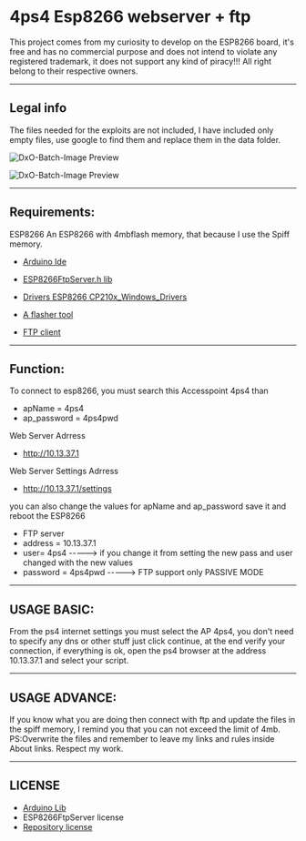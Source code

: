 # 4ps4 Esp8266 webserver + ftp

This project comes from my curiosity to develop on the ESP8266 board, it's free and has no commercial purpose and does not intend to violate any registered trademark, it does not support any kind of piracy!!!
All right belong to their respective owners.

---
## Legal info

The files needed for the exploits are not included, I have included only empty files, use google to find them and replace them in the data folder. 


![DxO-Batch-Image Preview](https://i.imgur.com/hHYFSSA.png)


![DxO-Batch-Image Preview](https://i.imgur.com/0i6UnbE.png)


---
## Requirements:

ESP8266
An ESP8266 with 4mbflash memory, that because I use the Spiff memory.

- <a href="https://www.arduino.cc/">Arduino Ide</a>

- <a href="https://github.com/nailbuster/esp8266FTPServer">ESP8266FtpServer.h lib</a>

- <a href="https://www.silabs.com/products/development-tools/software/usb-to-uart-bridge-vcp-drivers">Drivers ESP8266 CP210x_Windows_Drivers</a>


- <a href="https://github.com/marcelstoer/nodemcu-pyflasher/releases">A flasher tool</a>


- <a href="https://filezilla-project.org/">FTP client</a>

---
## Function:

To connect to esp8266, you must search this Accesspoint 4ps4 than
- apName = 4ps4
- ap_password = 4ps4pwd

Web Server Adrress
- http://10.13.37.1

Web Server Settings Adrress
- http://10.13.37.1/settings

you can also change the values for apName and ap_password save it and reboot the ESP8266

- FTP server
- address = 10.13.37.1
- user= 4ps4           -----> if you change it from setting the new pass and user changed with the new values
- password = 4ps4pwd   ----->
FTP support only PASSIVE MODE

---
## USAGE BASIC:

From the ps4 internet settings you must select the AP 4ps4, you don't need to specify any dns or other stuff just click continue, at the end verify your connection, if everything is ok, open the ps4 browser at the address 10.13.37.1 and select your script.

---
## USAGE ADVANCE:

If you know what you are doing then connect with ftp and update the files in the spiff memory, I remind you that you can not exceed the limit of 4mb.
PS:Overwrite the files and remember to leave my links and rules inside About links. Respect my work.

---
## LICENSE
- <a href="https://support.arduino.cc/hc/en-us/articles/4415094490770-Licensing-for-products-based-on-Arduino">Arduino Lib</a>
- <a herf="https://github.com/nailbuster/esp8266FTPServer">ESP8266FtpServer license</a>
- <a href="https://github.com/gerfra/4ps4-Esp8266-webserver-ftp/blob/master/LICENSE">Repository license</a>








